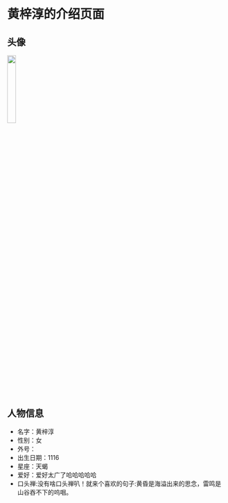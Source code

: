 # 黄梓淳的介绍页面

## 头像
<img src="https://cdn.jsdelivr.net/gh/minglinxuan/txl/t/hzc.jpg" width="20%">

## 人物信息

 - 名字：黄梓淳
 - 性别：女
 - 外号：
 - 出生日期：1116
 - 星座：天蝎
 - 爱好：爱好太广了哈哈哈哈哈
 - 口头禅:没有啥口头禅叭！就来个喜欢的句子:黄昏是海溢出来的思念，雷鸣是山谷吞不下的呜咽。